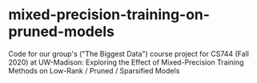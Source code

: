 # mixed-precision-training-on-pruned-models
Code for our group's ("The Biggest Data") course project for CS744 (Fall 2020) at UW-Madison: Exploring the Effect of Mixed-Precision Training Methods on Low-Rank / Pruned / Sparsified Models

